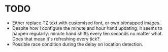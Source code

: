 # TODO

* Either replace TZ text with customised font, or own bitmapped images.
* Despite how I configure the minute and hour hand updating, it seems
  to happen regularly: minute hand shifts every ten seconds no matter
  what. Does that mean it's refreshing every tick?
* Possible race condition during the delay on location detection.
